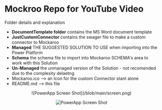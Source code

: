 # Mockroo Repo for YouTube Video

Folder details and explanation

- **DocumentTemplate folder** contains the MS Word document template
- **JustCustomConnector** contains the swager file to make a custom connector to Mockaroo
- **Managed** THE SUGGESTED SOLUTION TO USE when importing into the Power Platform
- **Schema** the schema file to import into Mockaroo SCHEMA's area to work with this Solution
- **Un-Managed** the unmanaged version of the Solution - not recomended due to the complexity delaetng
- Mockaroo.ico --> an Icon for the custom Connector stant alone
- README.md --> this file

<div align="center">
![PowerApp Screen Shot](/blob/main/screen.png)

![PowerApp Screen Shot](https://github.com/dtsoden/Mockroo/blob/main/doc.png)
</div>
